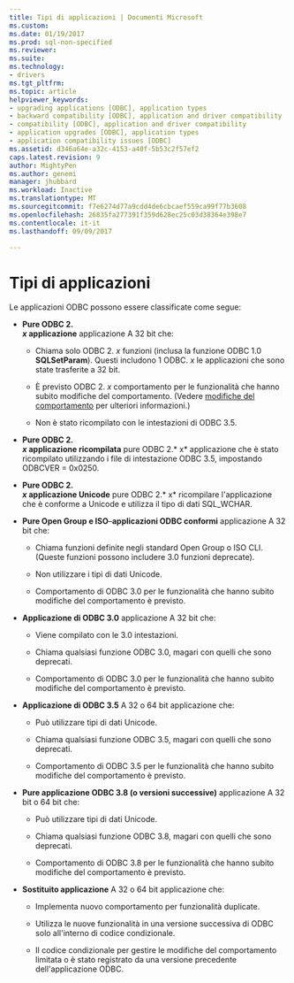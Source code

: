 ```yaml
---
title: Tipi di applicazioni | Documenti Microsoft
ms.custom: 
ms.date: 01/19/2017
ms.prod: sql-non-specified
ms.reviewer: 
ms.suite: 
ms.technology:
- drivers
ms.tgt_pltfrm: 
ms.topic: article
helpviewer_keywords:
- upgrading applications [ODBC], application types
- backward compatibility [ODBC], application and driver compatibility
- compatibility [ODBC], application and driver compatibility
- application upgrades [ODBC], application types
- application compatibility issues [ODBC]
ms.assetid: d346a64e-a32c-4153-a40f-5b53c2f57ef2
caps.latest.revision: 9
author: MightyPen
ms.author: genemi
manager: jhubbard
ms.workload: Inactive
ms.translationtype: MT
ms.sourcegitcommit: f7e6274d77a9cdd4de6cbcaef559ca99f77b3608
ms.openlocfilehash: 26835fa277391f359d628ec25c03d38364e398e7
ms.contentlocale: it-it
ms.lasthandoff: 09/09/2017

---
```

# <a name="types-of-applications"></a>Tipi di applicazioni
Le applicazioni ODBC possono essere classificate come segue:  
  
-   **Pure ODBC 2.**  
     ***x* applicazione** applicazione A 32 bit che:  
  
    -   Chiama solo ODBC 2. *x* funzioni (inclusa la funzione ODBC 1.0 **SQLSetParam**). Questi includono 1 ODBC. *x* le applicazioni che sono state trasferite a 32 bit.  
  
    -   È previsto ODBC 2. *x* comportamento per le funzionalità che hanno subito modifiche del comportamento. (Vedere [modifiche del comportamento](../../../odbc/reference/develop-app/behavioral-changes.md) per ulteriori informazioni.)  
  
    -   Non è stato ricompilato con le intestazioni di ODBC 3.5.  
  
-   **Pure ODBC 2.**  
     ***x* applicazione ricompilata** pure ODBC 2.* x* applicazione che è stato ricompilato utilizzando i file di intestazione ODBC 3.5, impostando ODBCVER = 0x0250.  
  
-   **Pure ODBC 2.**  
     ***x* applicazione Unicode** pure ODBC 2.* x* ricompilare l'applicazione che è conforme a Unicode e utilizza il tipo di dati SQL_WCHAR.  
  
-   **Pure Open Group e ISO**–**applicazioni ODBC conformi** applicazione A 32 bit che:  
  
    -   Chiama funzioni definite negli standard Open Group o ISO CLI. (Queste funzioni possono includere 3.0 funzioni deprecate).  
  
    -   Non utilizzare i tipi di dati Unicode.  
  
    -   Comportamento di ODBC 3.0 per le funzionalità che hanno subito modifiche del comportamento è previsto.  
  
-   **Applicazione di ODBC 3.0** applicazione A 32 bit che:  
  
    -   Viene compilato con le 3.0 intestazioni.  
  
    -   Chiama qualsiasi funzione ODBC 3.0, magari con quelli che sono deprecati.  
  
    -   Comportamento di ODBC 3.0 per le funzionalità che hanno subito modifiche del comportamento è previsto.  
  
-   **Applicazione di ODBC 3.5** A 32 o 64 bit applicazione che:  
  
    -   Può utilizzare tipi di dati Unicode.  
  
    -   Chiama qualsiasi funzione ODBC 3.5, magari con quelli che sono deprecati.  
  
    -   Comportamento di ODBC 3.5 per le funzionalità che hanno subito modifiche del comportamento è previsto.  
  
-   **Pure applicazione ODBC 3.8 (o versioni successive)** applicazione A 32 bit o 64 bit che:  
  
    -   Può utilizzare tipi di dati Unicode.  
  
    -   Chiama qualsiasi funzione ODBC 3.8, magari con quelli che sono deprecati.  
  
    -   Comportamento di ODBC 3.8 per le funzionalità che hanno subito modifiche del comportamento è previsto.  
  
-   **Sostituito applicazione** A 32 o 64 bit applicazione che:  
  
    -   Implementa nuovo comportamento per funzionalità duplicate.  
  
    -   Utilizza le nuove funzionalità in una versione successiva di ODBC solo all'interno di codice condizionale.  
  
    -   Il codice condizionale per gestire le modifiche del comportamento limitata o è stato registrato da una versione precedente dell'applicazione ODBC.

